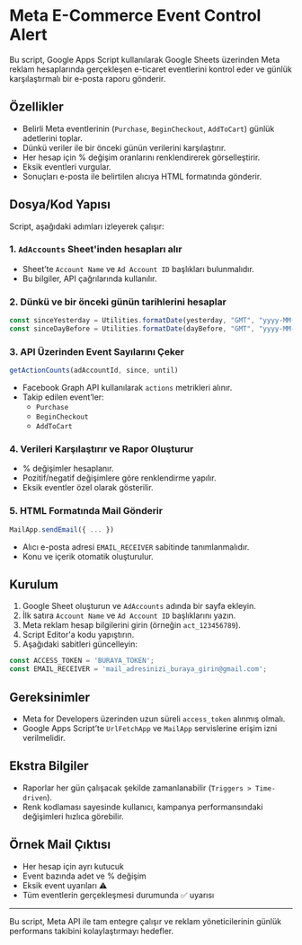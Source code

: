 # Meta E-Commerce Event Control Alert

Bu script, Google Apps Script kullanılarak Google Sheets üzerinden Meta reklam hesaplarında gerçekleşen e-ticaret eventlerini kontrol eder ve günlük karşılaştırmalı bir e-posta raporu gönderir.

## Özellikler

- Belirli Meta eventlerinin (`Purchase`, `BeginCheckout`, `AddToCart`) günlük adetlerini toplar.
- Dünkü veriler ile bir önceki günün verilerini karşılaştırır.
- Her hesap için % değişim oranlarını renklendirerek görselleştirir.
- Eksik eventleri vurgular.
- Sonuçları e-posta ile belirtilen alıcıya HTML formatında gönderir.

## Dosya/Kod Yapısı

Script, aşağıdaki adımları izleyerek çalışır:

### 1. `AdAccounts` Sheet'inden hesapları alır
- Sheet’te `Account Name` ve `Ad Account ID` başlıkları bulunmalıdır.
- Bu bilgiler, API çağrılarında kullanılır.

### 2. Dünkü ve bir önceki günün tarihlerini hesaplar

```javascript
const sinceYesterday = Utilities.formatDate(yesterday, "GMT", "yyyy-MM-dd");
const sinceDayBefore = Utilities.formatDate(dayBefore, "GMT", "yyyy-MM-dd");
```

### 3. API Üzerinden Event Sayılarını Çeker

```javascript
getActionCounts(adAccountId, since, until)
```

- Facebook Graph API kullanılarak `actions` metrikleri alınır.
- Takip edilen event’ler:
  - `Purchase`
  - `BeginCheckout`
  - `AddToCart`

### 4. Verileri Karşılaştırır ve Rapor Oluşturur
- % değişimler hesaplanır.
- Pozitif/negatif değişimlere göre renklendirme yapılır.
- Eksik eventler özel olarak gösterilir.

### 5. HTML Formatında Mail Gönderir

```javascript
MailApp.sendEmail({ ... })
```

- Alıcı e-posta adresi `EMAIL_RECEIVER` sabitinde tanımlanmalıdır.
- Konu ve içerik otomatik oluşturulur.

## Kurulum

1. Google Sheet oluşturun ve `AdAccounts` adında bir sayfa ekleyin.
2. İlk satıra `Account Name` ve `Ad Account ID` başlıklarını yazın.
3. Meta reklam hesap bilgilerini girin (örneğin `act_123456789`).
4. Script Editor'a kodu yapıştırın.
5. Aşağıdaki sabitleri güncelleyin:

```javascript
const ACCESS_TOKEN = 'BURAYA_TOKEN';
const EMAIL_RECEIVER = 'mail_adresinizi_buraya_girin@gmail.com';
```

## Gereksinimler

- Meta for Developers üzerinden uzun süreli `access_token` alınmış olmalı.
- Google Apps Script’te `UrlFetchApp` ve `MailApp` servislerine erişim izni verilmelidir.

## Ekstra Bilgiler

- Raporlar her gün çalışacak şekilde zamanlanabilir (`Triggers > Time-driven`).
- Renk kodlaması sayesinde kullanıcı, kampanya performansındaki değişimleri hızlıca görebilir.

## Örnek Mail Çıktısı

- Her hesap için ayrı kutucuk
- Event bazında adet ve % değişim
- Eksik event uyarıları ⚠️
- Tüm eventlerin gerçekleşmesi durumunda ✅ uyarısı

---

Bu script, Meta API ile tam entegre çalışır ve reklam yöneticilerinin günlük performans takibini kolaylaştırmayı hedefler.
